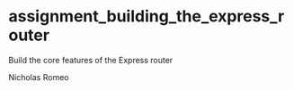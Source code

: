 assignment_building_the_express_router
======================================

Build the core features of the Express router

Nicholas Romeo
